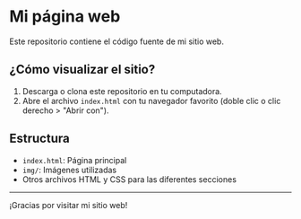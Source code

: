 # Mi página web

Este repositorio contiene el código fuente de mi sitio web.

## ¿Cómo visualizar el sitio?

1. Descarga o clona este repositorio en tu computadora.
2. Abre el archivo `index.html` con tu navegador favorito (doble clic o clic derecho > "Abrir con").

## Estructura
- `index.html`: Página principal
- `img/`: Imágenes utilizadas
- Otros archivos HTML y CSS para las diferentes secciones

---
¡Gracias por visitar mi sitio web!
